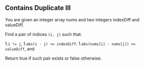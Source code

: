 ## Contains Duplicate III

You are given an integer array nums and two integers indexDiff and valueDiff.

Find a pair of indices `(i, j)` such that:

 1.`i != j`,
 1.`abs(i - j) <= indexDiff`.
 1.`abs(nums[i] - nums[j]) <= valueDiff`, and

Return true if such pair exists or false otherwise.
